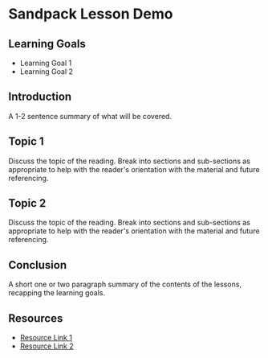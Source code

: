 # Sandpack Lesson Demo

## Learning Goals

- Learning Goal 1
- Learning Goal 2

## Introduction

A 1-2 sentence summary of what will be covered.

## Topic 1

Discuss the topic of the reading. Break into sections and sub-sections as
appropriate to help with the reader's orientation with the material and future
referencing.

## Topic 2

Discuss the topic of the reading. Break into sections and sub-sections as
appropriate to help with the reader's orientation with the material and future
referencing.

## Conclusion

A short one or two paragraph summary of the contents of the lessons, recapping
the learning goals.

## Resources

- [Resource Link 1](example.com)
- [Resource Link 2](example.com)
